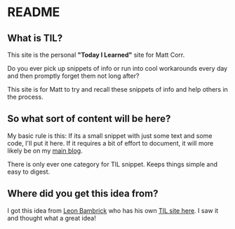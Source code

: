 # README

## What is TIL?

This site is the personal **"Today I Learned"** site for Matt Corr.

Do you ever pick up snippets of info or run into cool workarounds every day and then promptly forget them not long after?

This site is for Matt to try and recall these snippets of info and help others in the process.

## So what sort of content will be here?

My basic rule is this: If its a small snippet with just some text and some code, I'll put it here. If it requires a bit of effort to document, it will more likely be on my [main blog](http://www.intrepidinteration.com).

There is only ever one category for TIL snippet. Keeps things simple and easy to digest.

## Where did you get this idea from?

I got this idea from [Leon Bambrick](http://www.secretgeek.net/) who has his own [TIL site here](https://til.secretgeek.net/). I saw it and thought what a great idea!

